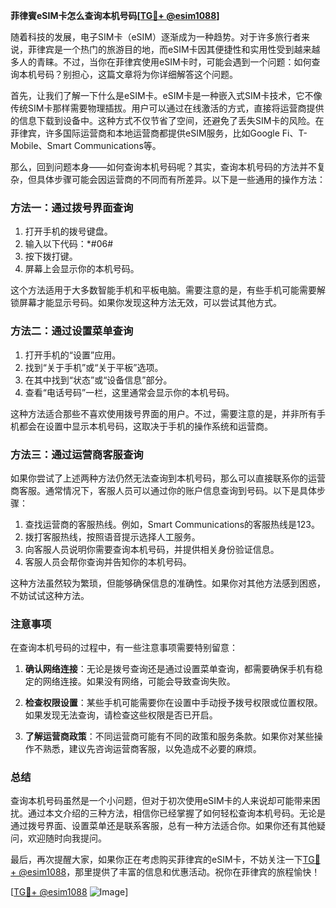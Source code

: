 **菲律賓eSIM卡怎么查询本机号码[[TG💪+ @esim1088](https://t.me/s/esim1088)]**

随着科技的发展，电子SIM卡（eSIM）逐渐成为一种趋势。对于许多旅行者来说，菲律宾是一个热门的旅游目的地，而eSIM卡因其便捷性和实用性受到越来越多人的青睐。不过，当你在菲律宾使用eSIM卡时，可能会遇到一个问题：如何查询本机号码？别担心，这篇文章将为你详细解答这个问题。

首先，让我们了解一下什么是eSIM卡。eSIM卡是一种嵌入式SIM卡技术，它不像传统SIM卡那样需要物理插拔。用户可以通过在线激活的方式，直接将运营商提供的信息下载到设备中。这种方式不仅节省了空间，还避免了丢失SIM卡的风险。在菲律宾，许多国际运营商和本地运营商都提供eSIM服务，比如Google Fi、T-Mobile、Smart Communications等。

那么，回到问题本身——如何查询本机号码呢？其实，查询本机号码的方法并不复杂，但具体步骤可能会因运营商的不同而有所差异。以下是一些通用的操作方法：

### 方法一：通过拨号界面查询

1. 打开手机的拨号键盘。
2. 输入以下代码：*#06#
3. 按下拨打键。
4. 屏幕上会显示你的本机号码。

这个方法适用于大多数智能手机和平板电脑。需要注意的是，有些手机可能需要解锁屏幕才能显示号码。如果你发现这种方法无效，可以尝试其他方式。

### 方法二：通过设置菜单查询

1. 打开手机的“设置”应用。
2. 找到“关于手机”或“关于平板”选项。
3. 在其中找到“状态”或“设备信息”部分。
4. 查看“电话号码”一栏，这里通常会显示你的本机号码。

这种方法适合那些不喜欢使用拨号界面的用户。不过，需要注意的是，并非所有手机都会在设置中显示本机号码，这取决于手机的操作系统和运营商。

### 方法三：通过运营商客服查询

如果你尝试了上述两种方法仍然无法查询到本机号码，那么可以直接联系你的运营商客服。通常情况下，客服人员可以通过你的账户信息查询到号码。以下是具体步骤：

1. 查找运营商的客服热线。例如，Smart Communications的客服热线是123。
2. 拨打客服热线，按照语音提示选择人工服务。
3. 向客服人员说明你需要查询本机号码，并提供相关身份验证信息。
4. 客服人员会帮你查询并告知你的本机号码。

这种方法虽然较为繁琐，但能够确保信息的准确性。如果你对其他方法感到困惑，不妨试试这种方法。

### 注意事项

在查询本机号码的过程中，有一些注意事项需要特别留意：

1. **确认网络连接**：无论是拨号查询还是通过设置菜单查询，都需要确保手机有稳定的网络连接。如果没有网络，可能会导致查询失败。
   
2. **检查权限设置**：某些手机可能需要你在设置中手动授予拨号权限或位置权限。如果发现无法查询，请检查这些权限是否已开启。

3. **了解运营商政策**：不同运营商可能有不同的政策和服务条款。如果你对某些操作不熟悉，建议先咨询运营商客服，以免造成不必要的麻烦。

### 总结

查询本机号码虽然是一个小问题，但对于初次使用eSIM卡的人来说却可能带来困扰。通过本文介绍的三种方法，相信你已经掌握了如何轻松查询本机号码。无论是通过拨号界面、设置菜单还是联系客服，总有一种方法适合你。如果你还有其他疑问，欢迎随时向我提问。

最后，再次提醒大家，如果你正在考虑购买菲律宾的eSIM卡，不妨关注一下[TG💪+ @esim1088](https://t.me/s/esim1088)，那里提供了丰富的信息和优惠活动。祝你在菲律宾的旅程愉快！

[[TG💪+ @esim1088](https://t.me/s/esim1088) ![Image](https://i.postimg.cc/4NQfJmqS/Snipaste-2025-05-13-00-14-12.png)]